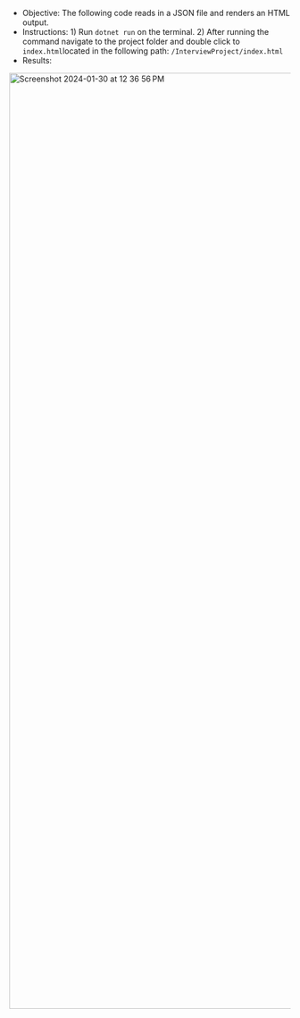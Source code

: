 - Objective: The following code reads in a JSON file and renders an HTML output.
- Instructions: 1) Run `dotnet run` on the terminal.
                2) After running the command navigate to the project folder and double click to `index.html`located in the following path: `/InterviewProject/index.html`
- Results:
<img width="1674" alt="Screenshot 2024-01-30 at 12 36 56 PM" src="https://github.com/JBulanonDEV/Crelate-Interview-Project/assets/158139960/bdb2dff8-3a94-4d2a-bc79-2b4b93220991">
